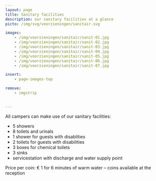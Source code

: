 ```yaml
---
layout: page
title: Sanitary facilities
description: our sanitary facilities at a glance
picto: /img/svg/voorzieningen/sanitair.svg

images:
    - /img/voorzieningen/sanitair/sanit-01.jpg
    - /img/voorzieningen/sanitair/sanit-02.jpg
    - /img/voorzieningen/sanitair/sanit-03.jpg
    - /img/voorzieningen/sanitair/sanit-04.jpg
    - /img/voorzieningen/sanitair/sanit-05.jpg
    - /img/voorzieningen/sanitair/sanit-06.jpg
    - /img/voorzieningen/sanitair/sanit-07.jpg

insert:
    - page-images-top

remove:
    - imgstrip
    

---
```


All campers can make use of our sanitary facilities:

* 5 showers
* 8 toilets and urinals
* 1 shower for guests with disablities
* 2 toilets for guests with disabilities
* 3 boxes for chemical toilets
* 3 sinks
* servicestation with discharge and water supply point

Price per coin: € 1 for 6 minutes of warm water – coins available at the reception
